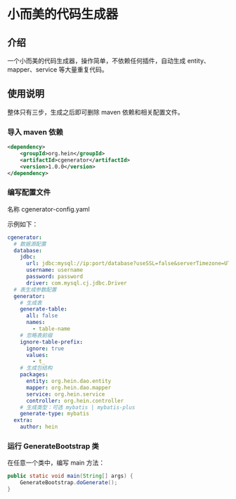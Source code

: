# 小而美的代码生成器

## 介绍

一个小而美的代码生成器，操作简单，不依赖任何插件，自动生成 entity、mapper、service 等大量重复代码。

## 使用说明

整体只有三步，生成之后即可删除 maven 依赖和相关配置文件。

### 导入 maven 依赖

```xml
<dependency>
    <groupId>org.hein</groupId>
    <artifactId>cgenerator</artifactId>
    <version>1.0.0</version>
</dependency>
```

### 编写配置文件

名称 cgenerator-config.yaml

示例如下：

```yaml
cgenerator:
  # 数据源配置
  database:
    jdbc:
      url: jdbc:mysql://ip:port/database?useSSL=false&serverTimezone=UTC
      username: username
      password: password
      driver: com.mysql.cj.jdbc.Driver
  # 表生成参数配置
  generator:
    # 生成表
    generate-table:
      all: false
      names:
        - table-name
    # 忽略表前缀
    ignore-table-prefix:
      ignore: true
      values:
        - t_
    # 生成包结构
    packages:
      entity: org.hein.dao.entity
      mapper: org.hein.dao.mapper
      service: org.hein.service
      controller: org.hein.controller
    # 生成类型：可选 mybatis | mybatis-plus
    generate-type: mybatis
  extra:
    author: hein
```

### 运行 GenerateBootstrap 类

在任意一个类中，编写 main 方法：

```java
public static void main(String[] args) {
    GenerateBootstrap.doGenerate();
}
```